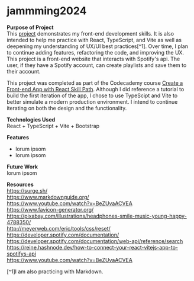 # jammming2024


**Purpose of Project** \
This [project](https://cjpsjammming2024.surge.sh/) demonstrates my front-end development skills. It is also intended to help me practice with React, TypeScript, and Vite as well as deepening my understanding of UX/UI best practices[^1]. Over time, I plan to continue adding features, refactoring the code, and improving the UX. This project is a front-end website that interacts with Spotify's api. The user, if they have a Spotify account, can create playlists and save them to their account. 

This project was completed as part of the Codecademy course [Create a Front-end App with React Skill Path](https://www.codecademy.com/profiles/carolPedersen9327983972/certificates/5c9ce0b45f1de879ebcad4fd). Although I did reference a tutorial to build the first iteration of the app, I chose to use TypeScipt and Vite to better simulate a modern production environment. I intend to continue iterating on both the design and the functionality.

**Technologies Used** \
React + TypeScript + Vite + Bootstrap

**Features**
- lorum ipsom
- lorum ipsom

**Future Work** \
lorum ipsom


**Resources** \
https://surge.sh/ \
https://www.markdownguide.org/ \
https://www.youtube.com/watch?v=BeZUvaACVEA \
https://www.favicon-generator.org/ \
https://pixabay.com/illustrations/headphones-smile-music-young-happy-4788350/ \
http://meyerweb.com/eric/tools/css/reset/ \
https://developer.spotify.com/documentation/ \
https://developer.spotify.com/documentation/web-api/reference/search \
https://reine.hashnode.dev/how-to-connect-your-react-vitejs-app-to-spotifys-api \
https://www.youtube.com/watch?v=BeZUvaACVEA

[^1]I am also practicing with Markdown.